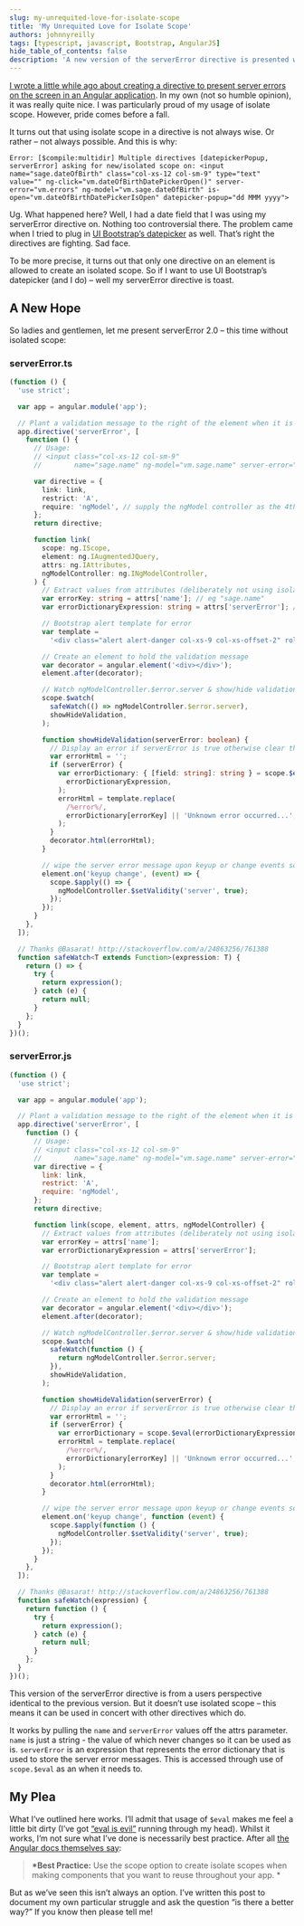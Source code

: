 ```yaml
---
slug: my-unrequited-love-for-isolate-scope
title: 'My Unrequited Love for Isolate Scope'
authors: johnnyreilly
tags: [typescript, javascript, Bootstrap, AngularJS]
hide_table_of_contents: false
description: 'A new version of the serverError directive is presented without isolated scope after discovering directives can only create one isolated scope.'
---
```


[I wrote a little while ago about creating a directive to present server errors on the screen in an Angular application](../2014-08-01-angularjs-meet-aspnet-server-validation/index.md). In my own (not so humble opinion), it was really quite nice. I was particularly proud of my usage of isolate scope. However, pride comes before a fall.

<!--truncate-->

It turns out that using isolate scope in a directive is not always wise. Or rather – not always possible. And this is why:

```
Error: [$compile:multidir] Multiple directives [datepickerPopup, serverError] asking for new/isolated scope on: <input name="sage.dateOfBirth" class="col-xs-12 col-sm-9" type="text" value="" ng-click="vm.dateOfBirthDatePickerOpen()" server-error="vm.errors" ng-model="vm.sage.dateOfBirth" is-open="vm.dateOfBirthDatePickerIsOpen" datepicker-popup="dd MMM yyyy">
```

Ug. What happened here? Well, I had a date field that I was using my serverError directive on. Nothing too controversial there. The problem came when I tried to plug in [UI Bootstrap’s datepicker](http://angular-ui.github.io/bootstrap/) as well. That’s right the directives are fighting. Sad face.

To be more precise, it turns out that only one directive on an element is allowed to create an isolated scope. So if I want to use UI Bootstrap’s datepicker (and I do) – well my serverError directive is toast.

## A New Hope

So ladies and gentlemen, let me present serverError 2.0 – this time without isolated scope:

### serverError.ts

```ts
(function () {
  'use strict';

  var app = angular.module('app');

  // Plant a validation message to the right of the element when it is declared invalid by the server
  app.directive('serverError', [
    function () {
      // Usage:
      // <input class="col-xs-12 col-sm-9"
      //        name="sage.name" ng-model="vm.sage.name" server-error="vm.errors" />

      var directive = {
        link: link,
        restrict: 'A',
        require: 'ngModel', // supply the ngModel controller as the 4th parameter in the link function
      };
      return directive;

      function link(
        scope: ng.IScope,
        element: ng.IAugmentedJQuery,
        attrs: ng.IAttributes,
        ngModelController: ng.INgModelController,
      ) {
        // Extract values from attributes (deliberately not using isolated scope)
        var errorKey: string = attrs['name']; // eg "sage.name"
        var errorDictionaryExpression: string = attrs['serverError']; // eg "vm.errors"

        // Bootstrap alert template for error
        var template =
          '<div class="alert alert-danger col-xs-9 col-xs-offset-2" role="alert"><i class="glyphicon glyphicon-warning-sign larger"></i> %error%</div>';

        // Create an element to hold the validation message
        var decorator = angular.element('<div></div>');
        element.after(decorator);

        // Watch ngModelController.$error.server & show/hide validation accordingly
        scope.$watch(
          safeWatch(() => ngModelController.$error.server),
          showHideValidation,
        );

        function showHideValidation(serverError: boolean) {
          // Display an error if serverError is true otherwise clear the element
          var errorHtml = '';
          if (serverError) {
            var errorDictionary: { [field: string]: string } = scope.$eval(
              errorDictionaryExpression,
            );
            errorHtml = template.replace(
              /%error%/,
              errorDictionary[errorKey] || 'Unknown error occurred...',
            );
          }
          decorator.html(errorHtml);
        }

        // wipe the server error message upon keyup or change events so can revalidate with server
        element.on('keyup change', (event) => {
          scope.$apply(() => {
            ngModelController.$setValidity('server', true);
          });
        });
      }
    },
  ]);

  // Thanks @Basarat! http://stackoverflow.com/a/24863256/761388
  function safeWatch<T extends Function>(expression: T) {
    return () => {
      try {
        return expression();
      } catch (e) {
        return null;
      }
    };
  }
})();
```

### serverError.js

```js
(function () {
  'use strict';

  var app = angular.module('app');

  // Plant a validation message to the right of the element when it is declared invalid by the server
  app.directive('serverError', [
    function () {
      // Usage:
      // <input class="col-xs-12 col-sm-9"
      //        name="sage.name" ng-model="vm.sage.name" server-error="vm.errors" />
      var directive = {
        link: link,
        restrict: 'A',
        require: 'ngModel',
      };
      return directive;

      function link(scope, element, attrs, ngModelController) {
        // Extract values from attributes (deliberately not using isolated scope)
        var errorKey = attrs['name'];
        var errorDictionaryExpression = attrs['serverError'];

        // Bootstrap alert template for error
        var template =
          '<div class="alert alert-danger col-xs-9 col-xs-offset-2" role="alert"><i class="glyphicon glyphicon-warning-sign larger"></i> %error%</div>';

        // Create an element to hold the validation message
        var decorator = angular.element('<div></div>');
        element.after(decorator);

        // Watch ngModelController.$error.server & show/hide validation accordingly
        scope.$watch(
          safeWatch(function () {
            return ngModelController.$error.server;
          }),
          showHideValidation,
        );

        function showHideValidation(serverError) {
          // Display an error if serverError is true otherwise clear the element
          var errorHtml = '';
          if (serverError) {
            var errorDictionary = scope.$eval(errorDictionaryExpression);
            errorHtml = template.replace(
              /%error%/,
              errorDictionary[errorKey] || 'Unknown error occurred...',
            );
          }
          decorator.html(errorHtml);
        }

        // wipe the server error message upon keyup or change events so can revalidate with server
        element.on('keyup change', function (event) {
          scope.$apply(function () {
            ngModelController.$setValidity('server', true);
          });
        });
      }
    },
  ]);

  // Thanks @Basarat! http://stackoverflow.com/a/24863256/761388
  function safeWatch(expression) {
    return function () {
      try {
        return expression();
      } catch (e) {
        return null;
      }
    };
  }
})();
```

This version of the serverError directive is from a users perspective identical to the previous version. But it doesn’t use isolated scope – this means it can be used in concert with other directives which do.

It works by pulling the `name` and `serverError` values off the attrs parameter. `name` is just a string - the value of which never changes so it can be used as is. `serverError` is an expression that represents the error dictionary that is used to store the server error messages. This is accessed through use of `scope.$eval` as an when it needs to.

## My Plea

What I’ve outlined here works. I’ll admit that usage of `$eval` makes me feel a little bit dirty (I’ve got [“eval is evil”](http://www.jslint.com/lint.html#evil) running through my head). Whilst it works, I’m not sure what I’ve done is necessarily best practice. After all [the Angular docs themselves say](https://docs.angularjs.org/guide/directive):

> **\*Best Practice:** Use the scope option to create isolate scopes when making components that you want to reuse throughout your app. \*

But as we’ve seen this isn’t always an option. I’ve written this post to document my own particular struggle and ask the question “is there a better way?” If you know then please tell me!
